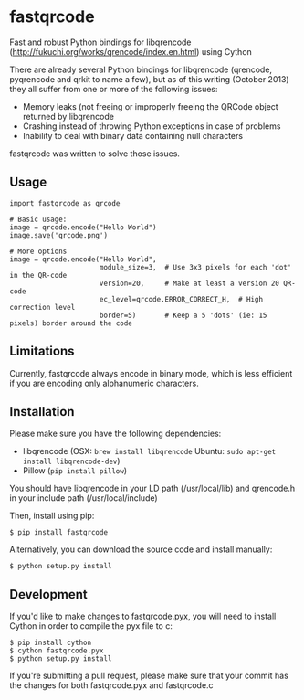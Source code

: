fastqrcode
==========

Fast and robust Python bindings for libqrencode
(http://fukuchi.org/works/qrencode/index.en.html) using Cython

There are already several Python bindings for libqrencode (qrencode, pyqrencode
and qrkit to name a few), but as of this writing (October 2013) they all suffer
from one or more of the following issues:

  - Memory leaks (not freeing or improperly freeing the QRCode object returned
    by libqrencode
  - Crashing instead of throwing Python exceptions in case of problems
  - Inability to deal with binary data containing null characters

fastqrcode was written to solve those issues.

Usage
-----

    import fastqrcode as qrcode

    # Basic usage:
    image = qrcode.encode("Hello World")
    image.save('qrcode.png')

    # More options
    image = qrcode.encode("Hello World",
                          module_size=3,  # Use 3x3 pixels for each 'dot' in the QR-code
                          version=20,     # Make at least a version 20 QR-code
                          ec_level=qrcode.ERROR_CORRECT_H,  # High correction level
                          border=5)       # Keep a 5 'dots' (ie: 15 pixels) border around the code


Limitations
-----------

Currently, fastqrcode always encode in binary mode, which is less efficient if
you are encoding only alphanumeric
characters.


Installation
------------

Please make sure you have the following dependencies:

  - libqrencode (OSX: `brew install libqrencode` Ubuntu: `sudo apt-get install libqrencode-dev`)
  - Pillow (`pip install pillow`)

You should have libqrencode in your LD path (/usr/local/lib) and qrencode.h in
your include path (/usr/local/include)

Then, install using pip:

    $ pip install fastqrcode

Alternatively, you can download the source code and install manually:

    $ python setup.py install


Development
-----------

If you'd like to make changes to fastqrcode.pyx, you will need to install Cython
in order to compile the pyx file to c:

    $ pip install cython
    $ cython fastqrcode.pyx
    $ python setup.py install

If you're submitting a pull request, please make sure that your commit has the
changes for both fastqrcode.pyx and fastqrcode.c

